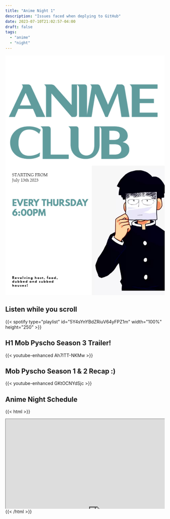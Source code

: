 ```yaml
---
title: "Anime Night 1"
description: "Issues faced when deplying to GitHub"
date: 2023-07-10T21:02:57-04:00
draft: false
tags:
  - "anime"
  - "night"
---
```


![Anime Night](/anime_club.jpg)
## Listen while you scroll
{{< spotify type="playlist" id="5Y4sYnYBdZRiuV64yFPZ1m" width="100%" height="250" >}}

## H1 Mob Pyscho Season 3 Trailer!
{{< youtube-enhanced Ah7lTT-NKMw >}}

## Mob Pyscho Season 1 & 2 Recap :\)
{{< youtube-enhanced GKtOCNYdSjc >}}

## Anime Night Schedule
{{< html >}}
<div style="position: relative; padding-bottom: 56.25%; height: 0; overflow: hidden;">
  <iframe title="Anime Night Schedule" src="https://calendar.google.com/calendar/embed?height=600&wkst=1&bgcolor=%23ffffff&ctz=America%2FCancun&mode=AGENDA&showTitle=0&showPrint=0&showTabs=1&showCalendars=0&src=Y2xvdWRzZWVraW5naW5mb0BnbWFpbC5jb20&color=%23039BE5" style="border:solid 1px #777" width="600" height="600" frameborder="0" scrolling="no"></iframe>
</div>
{{< /html >}}
